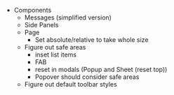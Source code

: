 - Components
  - Messages (simplified version)
  - Side Panels
  - Page
    - Set absolute/relative to take whole size
  - Figure out safe areas
    - inset list items
    - FAB
    - reset in modals (Popup and Sheet (reset top))
    - Popover should consider safe areas
  - Figure out default toolbar styles
